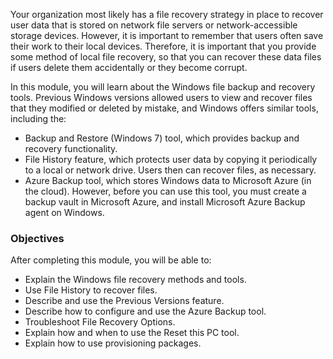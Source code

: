 Your organization most likely has a file recovery strategy in place to recover user data that is stored on network file servers or network-accessible storage devices. However, it is important to remember that users often save their work to their local devices. Therefore, it is important that you provide some method of local file recovery, so that you can recover these data files if users delete them accidentally or they become corrupt.

In this module, you will learn about the Windows file backup and recovery tools. Previous Windows versions allowed users to view and recover files that they modified or deleted by mistake, and Windows offers similar tools, including the:

 -  Backup and Restore (Windows 7) tool, which provides backup and recovery functionality.
 -  File History feature, which protects user data by copying it periodically to a local or network drive. Users then can recover files, as necessary.
 -  Azure Backup tool, which stores Windows data to Microsoft Azure (in the cloud). However, before you can use this tool, you must create a backup vault in Microsoft Azure, and install Microsoft Azure Backup agent on Windows.

### Objectives

After completing this module, you will be able to:

 -  Explain the Windows file recovery methods and tools.
 -  Use File History to recover files.
 -  Describe and use the Previous Versions feature.
 -  Describe how to configure and use the Azure Backup tool.
 -  Troubleshoot File Recovery Options.
 -  Explain how and when to use the Reset this PC tool.
 -  Explain how to use provisioning packages.
